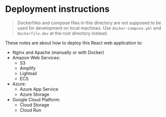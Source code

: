 # Deployment instructions

> Dockerfiles and compose files in this directory are not supposed to be used for development on local machines. Use `docker-compose.yml` and `Dockerfile.dev` at the root directory instead.

These notes are about how to deploy this React web application to:

- Nginx and Apache (manually or with Docker)
- Amazon Web Services:
  - S3
  - Amplify
  - Lightsail
  - ECS
- Azure:
  - Azure App Service
  - Azure Storage
- Google Cloud Platform:
  - Cloud Storage
  - Cloud Run
